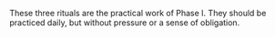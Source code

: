 These three rituals are the practical work of Phase I. They should be practiced daily, but without pressure or a sense of obligation.